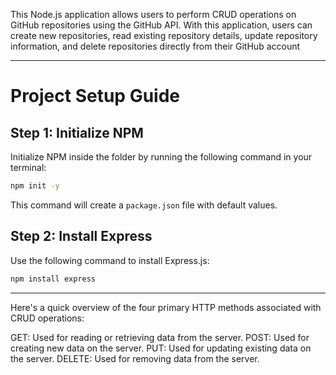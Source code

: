This Node.js application allows users to perform CRUD operations on GitHub repositories using the GitHub API. With this application, users can create new repositories, read existing repository details, update repository information, and delete repositories directly from their GitHub account

---

# Project Setup Guide

## Step 1: Initialize NPM

Initialize NPM inside the folder by running the following command in your terminal:

```bash
npm init -y
```

This command will create a `package.json` file with default values.

## Step 2: Install Express

Use the following command to install Express.js:

```bash
npm install express
```

---



Here's a quick overview of the four primary HTTP methods associated with CRUD operations:

GET: Used for reading or retrieving data from the server.
POST: Used for creating new data on the server.
PUT: Used for updating existing data on the server.
DELETE: Used for removing data from the server.


